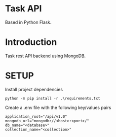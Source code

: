# Task API
Based in Python Flask.

# Introduction
Task rest API backend using MongoDB.

# SETUP
Install project dependencies

````
python -m pip install -r .\requirements.txt
````

Create a .env file with the following key/values pairs

````
application_root="/api/v1.0"
mongodb_url="mongodb://<host>:<port>/"
db_name="<database>"
collection_name="<collection>"
````
